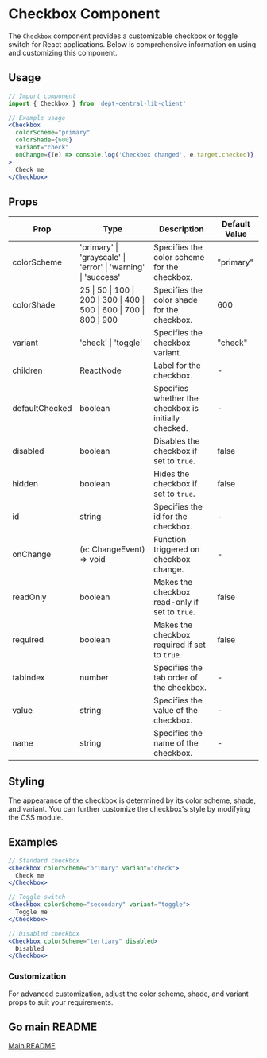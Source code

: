 # Checkbox Component

The `Checkbox` component provides a customizable checkbox or toggle switch for React applications. Below is comprehensive information on using and customizing this component.

## Usage

```jsx
// Import component
import { Checkbox } from 'dept-central-lib-client'
```

```jsx
// Example usage
<Checkbox
  colorScheme="primary"
  colorShade={600}
  variant="check"
  onChange={(e) => console.log('Checkbox changed', e.target.checked)}
>
  Check me
</Checkbox>
```

## Props

| Prop           | Type                                                                    | Description                                          | Default Value |
| -------------- | ----------------------------------------------------------------------- | ---------------------------------------------------- | ------------- |
| colorScheme    | 'primary' \| 'grayscale' \| 'error' \| 'warning' \| 'success'           | Specifies the color scheme for the checkbox.         | "primary"     |
| colorShade     | 25 \| 50 \| 100 \| 200 \| 300 \| 400 \| 500 \| 600 \| 700 \| 800 \| 900 | Specifies the color shade for the checkbox.          | 600           |
| variant        | 'check' \| 'toggle'                                                     | Specifies the checkbox variant.                      | "check"       |
| children       | ReactNode                                                               | Label for the checkbox.                              | -             |
| defaultChecked | boolean                                                                 | Specifies whether the checkbox is initially checked. | -             |
| disabled       | boolean                                                                 | Disables the checkbox if set to `true`.              | false         |
| hidden         | boolean                                                                 | Hides the checkbox if set to `true`.                 | false         |
| id             | string                                                                  | Specifies the id for the checkbox.                   | -             |
| onChange       | (e: ChangeEvent<HTMLInputElement>) => void                              | Function triggered on checkbox change.               | -             |
| readOnly       | boolean                                                                 | Makes the checkbox read-only if set to `true`.       | false         |
| required       | boolean                                                                 | Makes the checkbox required if set to `true`.        | false         |
| tabIndex       | number                                                                  | Specifies the tab order of the checkbox.             | -             |
| value          | string                                                                  | Specifies the value of the checkbox.                 | -             |
| name           | string                                                                  | Specifies the name of the checkbox.                  | -             |

## Styling

The appearance of the checkbox is determined by its color scheme, shade, and variant. You can further customize the checkbox's style by modifying the CSS module.

## Examples

```jsx
// Standard checkbox
<Checkbox colorScheme="primary" variant="check">
  Check me
</Checkbox>

// Toggle switch
<Checkbox colorScheme="secondary" variant="toggle">
  Toggle me
</Checkbox>

// Disabled checkbox
<Checkbox colorScheme="tertiary" disabled>
  Disabled
</Checkbox>
```

### Customization

For advanced customization, adjust the color scheme, shade, and variant props to suit your requirements.

## Go main README

[Main README](../../../README.md#components)
